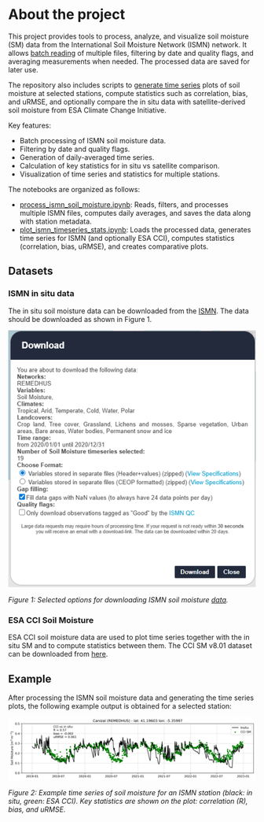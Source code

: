 # About the project

This project provides tools to process, analyze, and visualize soil moisture (SM) data from the International Soil Moisture Network (ISMN) network. 
It allows [batch reading](notebooks/process_ismn_soil_moisture.ipynb) of multiple files, filtering by date and quality flags, 
and averaging measurements when needed. The processed data are saved for later use.

The repository also includes scripts to [generate time series](notebooks/plot_ismn_timeseries_stats.ipynb) plots of soil moisture at selected stations, 
compute statistics such as correlation, bias, and uRMSE, and optionally compare the in situ data with 
satellite-derived soil moisture from ESA Climate Change Initiative.

Key features:
- Batch processing of ISMN soil moisture data.
- Filtering by date and quality flags.
- Generation of daily-averaged time series.
- Calculation of key statistics for in situ vs satellite comparison.
- Visualization of time series and statistics for multiple stations.

The notebooks are organized as follows:

* [process_ismn_soil_moisture.ipynb](notebooks/process_ismn_soil_moisture.ipynb): Reads, filters, and processes multiple ISMN files, computes daily averages, and saves the data along with station metadata.
* [plot_ismn_timeseries_stats.ipynb](notebooks/plot_ismn_timeseries_stats.ipynb): Loads the processed data, generates time series for ISMN (and optionally ESA CCI), computes statistics (correlation, bias, uRMSE), and creates comparative plots.

## Datasets

### ISMN in situ data
The in situ soil moisture data can be downloaded from the [ISMN](https://ismn.earth/en/). 
The data should be downloaded as shown in Figure 1.

![ISMN_Selected_Options](assets/ISMN.png)

*Figure 1: Selected options for downloading ISMN soil moisture [data](https://ismn.earth/en/).*

### ESA CCI Soil Moisture
ESA CCI soil moisture data are used to plot time series together with the in situ SM and to compute statistics between them. 
The CCI SM v8.01 dataset can be downloaded from [here](https://catalogue.ceda.ac.uk/uuid/ff890589c21f4033803aa550f52c980c/).

## Example

After processing the ISMN soil moisture data and generating the time series plots, the following example output is obtained for a selected station:

![Example_Timeseries](assets/TimeSeries_REMEDHUS_Canizal.png)

*Figure 2: Example time series of soil moisture for an ISMN station (black: in situ, green: ESA CCI). Key statistics are shown on the plot: correlation (R), bias, and uRMSE.*

